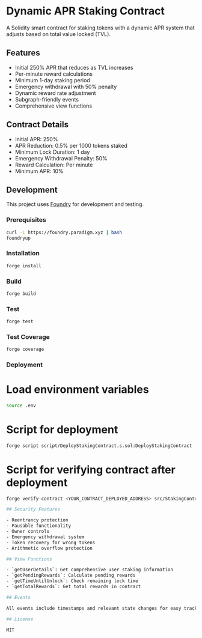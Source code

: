 # Dynamic APR Staking Contract

A Solidity smart contract for staking tokens with a dynamic APR system that adjusts based on total value locked (TVL).

## Features

- Initial 250% APR that reduces as TVL increases
- Per-minute reward calculations
- Minimum 1-day staking period
- Emergency withdrawal with 50% penalty
- Dynamic reward rate adjustment
- Subgraph-friendly events
- Comprehensive view functions

## Contract Details

- Initial APR: 250%
- APR Reduction: 0.5% per 1000 tokens staked
- Minimum Lock Duration: 1 day
- Emergency Withdrawal Penalty: 50%
- Reward Calculation: Per minute
- Minimum APR: 10%

## Development

This project uses [Foundry](https://book.getfoundry.sh/) for development and testing.

### Prerequisites

```bash
curl -L https://foundry.paradigm.xyz | bash
foundryup
```

### Installation

```bash
forge install
```

### Build

```bash
forge build
```

### Test

```bash
forge test
```

### Test Coverage

```bash
forge coverage
```

### Deployment

# Load environment variables
```bash
source .env
```

# Script for deployment
``` bash
forge script script/DeployStakingContract.s.sol:DeployStakingContract --rpc-url https://eth-sepolia.g.alchemy.com/v2/Your-Api-key --broadcast
```

# Script for verifying contract after deployment

``` bash
forge verify-contract <YOUR_CONTRACT_DEPLOYED_ADDRESS> src/StakingContract.sol:StakingContract --chain 11155111 --etherscan-api-key <YOUR_API_KEY> --constructor-args $(cast abi-encode "constructor(address,uint256,uint256,uint256,uint256)" 0x86aA2BCe8F297401baF7730421D90516783A707f 250 86400 5 50)

## Security Features

- Reentrancy protection
- Pausable functionality
- Owner controls
- Emergency withdrawal system
- Token recovery for wrong tokens
- Arithmetic overflow protection

## View Functions

- `getUserDetails`: Get comprehensive user staking information
- `getPendingRewards`: Calculate pending rewards
- `getTimeUntilUnlock`: Check remaining lock time
- `getTotalRewards`: Get total rewards in contract

## Events

All events include timestamps and relevant state changes for easy tracking and subgraph integration.

## License

MIT
